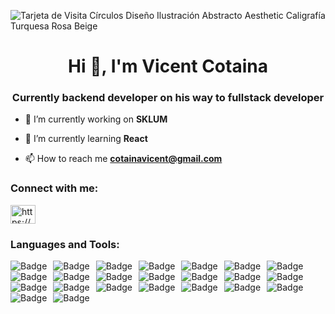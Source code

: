![Tarjeta de Visita Círculos Diseño Ilustración Abstracto Aesthetic Caligrafía Turquesa Rosa Beige](https://github.com/vicentcotaina/vicentcotaina/assets/76177502/2d7b2f13-07f1-4d25-af63-75e00a955ce9)
<h1 align="center">Hi 👋, I'm Vicent Cotaina</h1>
<h3 align="center">Currently backend developer on his way to fullstack developer</h3>

- 🔭 I’m currently working on **SKLUM**

- 🌱 I’m currently learning **React**

- 📫 How to reach me **cotainavicent@gmail.com**

<h3 align="left">Connect with me:</h3>
<p align="left">
<a href="https://www.linkedin.com/in/vicent-cotaina-bert%c3%b3-b1895719b/" target="blank"><img align="center" src="https://raw.githubusercontent.com/rahuldkjain/github-profile-readme-generator/master/src/images/icons/Social/linked-in-alt.svg" alt="https://www.linkedin.com/in/vicent-cotaina-bert%c3%b3-b1895719b/" height="30" width="40" /></a>
</p>

<h3 align="left">Languages and Tools:</h3>
<p align="center"> <img alt="Badge" style="float: left; margin-right: 10px;"  src="https://img.shields.io/badge/dart-%230175C2.svg?&style=for-the-badge&logo=dart&logoColor=white"/>    <img alt="Badge" style="float: left; margin-right: 10px;"  src ="https://img.shields.io/badge/Flutter-%2302569B.svg?&style=for-the-badge&logo=flutter&logoColor=white"/>    <img alt="Badge" style="float: left; margin-right: 10px;"  src="https://img.shields.io/badge/html5%20-%23E34F26.svg?&style=for-the-badge&logo=html5&logoColor=white"/>    <img alt="Badge" style="float: left; margin-right: 10px;"  src="https://img.shields.io/badge/css3%20-%231572B6.svg?&style=for-the-badge&logo=css3&logoColor=white"/>    <img alt="Badge" style="float: left; margin-right: 10px;" src="https://img.shields.io/badge/react%20-%2361DAFB.svg?&style=for-the-badge&logo=react&logoColor=black"/>    <img alt="Badge" style="float: left; margin-right: 10px;"  src ="https://img.shields.io/badge/postman%20-%23F37626.svg?&style=for-the-badge&logo=postman&logoColor=white"/>    <img alt="Badge" style="float: left; margin-right: 10px;"  src="https://img.shields.io/badge/javascript%20-%23F7DF1E.svg?&style=for-the-badge&logo=javascript&logoColor=black"/> <img alt="Badge" style="float: left; margin-right: 10px;"  src="https://img.shields.io/badge/typescript%20-%233178C6.svg?&style=for-the-badge&logo=typescript&logoColor=white"/>     <img alt="Badge" style="float: left; margin-right: 10px;"  src="https://img.shields.io/badge/node.js%20-%2343853D.svg?&style=for-the-badge&logo=node.js&logoColor=white"/>  <img alt="Badge" style="float: left; margin-right: 10px;"  src ="https://img.shields.io/badge/MongoDB-%234ea94b.svg?&style=for-the-badge&logo=mongodb&logoColor=white"/>    <img alt="Badge" style="float: left; margin-right: 10px;"  src="https://img.shields.io/badge/git%20-%23F05033.svg?&style=for-the-badge&logo=git&logoColor=white"/> <img alt="Badge" style="float: left; margin-right: 10px;"  src="https://img.shields.io/badge/sass%20-%23CC6699.svg?&style=for-the-badge&logo=sass&logoColor=white"/>  <img alt="Badge" style="float: left; margin-right: 10px;"  src="https://img.shields.io/badge/elastic%20-%23005571.svg?&style=for-the-badge&logo=elastic&logoColor=white"/>  <img alt="Badge" style="float: left; margin-right: 10px;"  src="https://img.shields.io/badge/express%20-%23000000.svg?&style=for-the-badge&logo=express&logoColor=white"/>  <img alt="Badge" style="float: left; margin-right: 10px;"  src="https://img.shields.io/badge/grafana%20-%23F46800.svg?&style=for-the-badge&logo=grafana&logoColor=white"/>  <img alt="Badge" style="float: left; margin-right: 10px;"  src="https://img.shields.io/badge/graphql%20-%23E10098.svg?&style=for-the-badge&logo=graphql&logoColor=white"/>  <img alt="Badge" style="float: left; margin-right: 10px;"  src="https://img.shields.io/badge/heroku%20-%23430098.svg?&style=for-the-badge&logo=heroku&logoColor=white"/>  <img alt="Badge" style="float: left; margin-right: 10px;"  src="https://img.shields.io/badge/jest%20-%23C21325.svg?&style=for-the-badge&logo=jest&logoColor=white"/>  <img alt="Badge" style="float: left; margin-right: 10px;"  src="https://img.shields.io/badge/nestjs%20-%23E0234E.svg?&style=for-the-badge&logo=nestjs&logoColor=white"/>  <img alt="Badge" style="float: left; margin-right: 10px;"  src="https://img.shields.io/badge/postgresql%20-%234169E1.svg?&style=for-the-badge&logo=postgresql&logoColor=white"/>  <img alt="Badge" style="float: left; margin-right: 10px;"  src="https://img.shields.io/badge/pug%20-%23A86454.svg?&style=for-the-badge&logo=pug&logoColor=white"/>  <img alt="Badge" style="float: left; margin-right: 10px;"  src="https://img.shields.io/badge/realm%20-%2339477F.svg?&style=for-the-badge&logo=realm&logoColor=white"/>  <img alt="Badge" style="float: left; margin-right: 10px;"  src="https://img.shields.io/badge/redis%20-%23DC382D.svg?&style=for-the-badge&logo=redis&logoColor=white"/>
</p>
